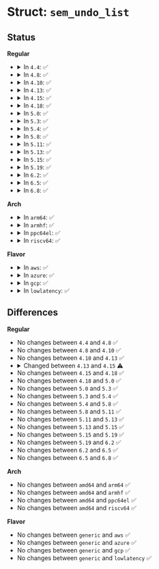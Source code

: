 # Struct: <code>sem_undo_list</code>

## Status
<b>Regular</b>
<ul>
<li>
<details>
<summary>In <code>4.4</code>: ✅</summary>

```c
struct sem_undo_list {
    atomic_t refcnt;
    spinlock_t lock;
    struct list_head list_proc;
};
```
</details>
</li>
<li>
<details>
<summary>In <code>4.8</code>: ✅</summary>

```c
struct sem_undo_list {
    atomic_t refcnt;
    spinlock_t lock;
    struct list_head list_proc;
};
```
</details>
</li>
<li>
<details>
<summary>In <code>4.10</code>: ✅</summary>

```c
struct sem_undo_list {
    atomic_t refcnt;
    spinlock_t lock;
    struct list_head list_proc;
};
```
</details>
</li>
<li>
<details>
<summary>In <code>4.13</code>: ✅</summary>

```c
struct sem_undo_list {
    atomic_t refcnt;
    spinlock_t lock;
    struct list_head list_proc;
};
```
</details>
</li>
<li>
<details>
<summary>In <code>4.15</code>: ✅</summary>

```c
struct sem_undo_list {
    refcount_t refcnt;
    spinlock_t lock;
    struct list_head list_proc;
};
```
</details>
</li>
<li>
<details>
<summary>In <code>4.18</code>: ✅</summary>

```c
struct sem_undo_list {
    refcount_t refcnt;
    spinlock_t lock;
    struct list_head list_proc;
};
```
</details>
</li>
<li>
<details>
<summary>In <code>5.0</code>: ✅</summary>

```c
struct sem_undo_list {
    refcount_t refcnt;
    spinlock_t lock;
    struct list_head list_proc;
};
```
</details>
</li>
<li>
<details>
<summary>In <code>5.3</code>: ✅</summary>

```c
struct sem_undo_list {
    refcount_t refcnt;
    spinlock_t lock;
    struct list_head list_proc;
};
```
</details>
</li>
<li>
<details>
<summary>In <code>5.4</code>: ✅</summary>

```c
struct sem_undo_list {
    refcount_t refcnt;
    spinlock_t lock;
    struct list_head list_proc;
};
```
</details>
</li>
<li>
<details>
<summary>In <code>5.8</code>: ✅</summary>

```c
struct sem_undo_list {
    refcount_t refcnt;
    spinlock_t lock;
    struct list_head list_proc;
};
```
</details>
</li>
<li>
<details>
<summary>In <code>5.11</code>: ✅</summary>

```c
struct sem_undo_list {
    refcount_t refcnt;
    spinlock_t lock;
    struct list_head list_proc;
};
```
</details>
</li>
<li>
<details>
<summary>In <code>5.13</code>: ✅</summary>

```c
struct sem_undo_list {
    refcount_t refcnt;
    spinlock_t lock;
    struct list_head list_proc;
};
```
</details>
</li>
<li>
<details>
<summary>In <code>5.15</code>: ✅</summary>

```c
struct sem_undo_list {
    refcount_t refcnt;
    spinlock_t lock;
    struct list_head list_proc;
};
```
</details>
</li>
<li>
<details>
<summary>In <code>5.19</code>: ✅</summary>

```c
struct sem_undo_list {
    refcount_t refcnt;
    spinlock_t lock;
    struct list_head list_proc;
};
```
</details>
</li>
<li>
<details>
<summary>In <code>6.2</code>: ✅</summary>

```c
struct sem_undo_list {
    refcount_t refcnt;
    spinlock_t lock;
    struct list_head list_proc;
};
```
</details>
</li>
<li>
<details>
<summary>In <code>6.5</code>: ✅</summary>

```c
struct sem_undo_list {
    refcount_t refcnt;
    spinlock_t lock;
    struct list_head list_proc;
};
```
</details>
</li>
<li>
<details>
<summary>In <code>6.8</code>: ✅</summary>

```c
struct sem_undo_list {
    refcount_t refcnt;
    spinlock_t lock;
    struct list_head list_proc;
};
```
</details>
</li>
</ul>
<b>Arch</b>
<ul>
<li>
<details>
<summary>In <code>arm64</code>: ✅</summary>

```c
struct sem_undo_list {
    refcount_t refcnt;
    spinlock_t lock;
    struct list_head list_proc;
};
```
</details>
</li>
<li>
<details>
<summary>In <code>armhf</code>: ✅</summary>

```c
struct sem_undo_list {
    refcount_t refcnt;
    spinlock_t lock;
    struct list_head list_proc;
};
```
</details>
</li>
<li>
<details>
<summary>In <code>ppc64el</code>: ✅</summary>

```c
struct sem_undo_list {
    refcount_t refcnt;
    spinlock_t lock;
    struct list_head list_proc;
};
```
</details>
</li>
<li>
<details>
<summary>In <code>riscv64</code>: ✅</summary>

```c
struct sem_undo_list {
    refcount_t refcnt;
    spinlock_t lock;
    struct list_head list_proc;
};
```
</details>
</li>
</ul>
<b>Flavor</b>
<ul>
<li>
<details>
<summary>In <code>aws</code>: ✅</summary>

```c
struct sem_undo_list {
    refcount_t refcnt;
    spinlock_t lock;
    struct list_head list_proc;
};
```
</details>
</li>
<li>
<details>
<summary>In <code>azure</code>: ✅</summary>

```c
struct sem_undo_list {
    refcount_t refcnt;
    spinlock_t lock;
    struct list_head list_proc;
};
```
</details>
</li>
<li>
<details>
<summary>In <code>gcp</code>: ✅</summary>

```c
struct sem_undo_list {
    refcount_t refcnt;
    spinlock_t lock;
    struct list_head list_proc;
};
```
</details>
</li>
<li>
<details>
<summary>In <code>lowlatency</code>: ✅</summary>

```c
struct sem_undo_list {
    refcount_t refcnt;
    spinlock_t lock;
    struct list_head list_proc;
};
```
</details>
</li>
</ul>

## Differences
<b>Regular</b>
<ul>
<li>
No changes between <code>4.4</code> and <code>4.8</code> ✅
</li>
<li>
No changes between <code>4.8</code> and <code>4.10</code> ✅
</li>
<li>
No changes between <code>4.10</code> and <code>4.13</code> ✅
</li>
<li>
<details>
<summary>Changed between <code>4.13</code> and <code>4.15</code> ⚠️</summary>
<ul>
<li>
<b>Field type changed. </b>
<code>atomic_t refcnt</code> ➡️ <code>refcount_t refcnt</code>
</li>
</ul>
</details>
</li>
<li>
No changes between <code>4.15</code> and <code>4.18</code> ✅
</li>
<li>
No changes between <code>4.18</code> and <code>5.0</code> ✅
</li>
<li>
No changes between <code>5.0</code> and <code>5.3</code> ✅
</li>
<li>
No changes between <code>5.3</code> and <code>5.4</code> ✅
</li>
<li>
No changes between <code>5.4</code> and <code>5.8</code> ✅
</li>
<li>
No changes between <code>5.8</code> and <code>5.11</code> ✅
</li>
<li>
No changes between <code>5.11</code> and <code>5.13</code> ✅
</li>
<li>
No changes between <code>5.13</code> and <code>5.15</code> ✅
</li>
<li>
No changes between <code>5.15</code> and <code>5.19</code> ✅
</li>
<li>
No changes between <code>5.19</code> and <code>6.2</code> ✅
</li>
<li>
No changes between <code>6.2</code> and <code>6.5</code> ✅
</li>
<li>
No changes between <code>6.5</code> and <code>6.8</code> ✅
</li>
</ul>
<b>Arch</b>
<ul>
<li>
No changes between <code>amd64</code> and <code>arm64</code> ✅
</li>
<li>
No changes between <code>amd64</code> and <code>armhf</code> ✅
</li>
<li>
No changes between <code>amd64</code> and <code>ppc64el</code> ✅
</li>
<li>
No changes between <code>amd64</code> and <code>riscv64</code> ✅
</li>
</ul>
<b>Flavor</b>
<ul>
<li>
No changes between <code>generic</code> and <code>aws</code> ✅
</li>
<li>
No changes between <code>generic</code> and <code>azure</code> ✅
</li>
<li>
No changes between <code>generic</code> and <code>gcp</code> ✅
</li>
<li>
No changes between <code>generic</code> and <code>lowlatency</code> ✅
</li>
</ul>
